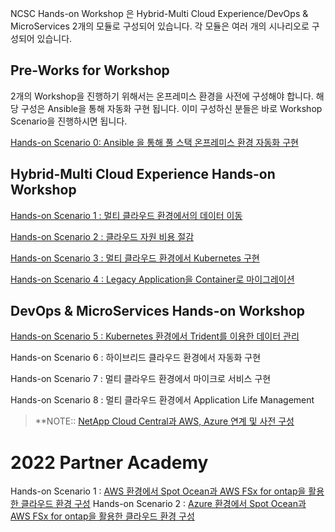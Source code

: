 NCSC Hands-on Workshop 은 Hybrid-Multi Cloud Experience/DevOps & MicroServices  2개의 모듈로 구성되어 있습니다. 
각 모듈은 여러 개의 시나리오로 구성되어 있습니다.  
## Pre-Works for Workshop
2개의  Workshop을 진행하기 위해서는 온프레미스 환경을 사전에 구성해야 합니다. 해당 구성은 Ansible을 통해 자동화 구현 됩니다. 이미 구성하신 분들은 바로 Workshop Scenario을 진행하시면 됩니다.  

[Hands-on Scenario 0: Ansible 을 통해 풀 스택 온프레미스 환경 자동화 구현](https://github.com/netappkr/NetAppCloudSolutionCenter/tree/master/Pre-Work2)

## Hybrid-Multi Cloud Experience Hands-on Workshop 

[Hands-on Scenario 1 : 멀티 클라우드 환경에서의 데이터 이동](https://github.com/netappkr/NetAppCloudSolutionCenter/tree/master/Data_Mobility_MultiCloud) 

[Hands-on Scenario 2 : 클라우드 자원 비용 절감](https://github.com/netappkr/NetAppCloudSolutionCenter/blob/master/Costsaving/RADME.md) 

[Hands-on Scenario 3 : 멀티 클라우드 환경에서 Kubernetes 구현](https://github.com/netappkr/NetAppCloudSolutionCenter/blob/master/K8s_on_MultiCloud/README.md)

[Hands-on Scenario 4 : Legacy Application을 Container로 마이그레이션](https://github.com/netappkr/NetAppCloudSolutionCenter/blob/master/containerization/README.md) 

## DevOps & MicroServices Hands-on Workshop 

[Hands-on Scenario 5 : Kubernetes 환경에서 Trident를 이용한 데이터 관리](https://github.com/netappkr/NetAppCloudSolutionCenter/blob/master/K8s_with_Trident/README.md)

Hands-on Scenario 6 : 하이브리드 클라우드 환경에서 자동화 구현

Hands-on Scenario 7 : 멀티 클라우드 환경에서 마이크로 서비스 구현

Hands-on Scenario 8 : 멀티 클라우드 환경에서 Application Life Management 


 > **NOTE:: [NetApp Cloud Central과 AWS, Azure 연계 및 사전 구성](https://github.com/netappkr/NetAppCloudSolutionCenter/tree/master/Pre-Work)
<!--stackedit_data:
eyJoaXN0b3J5IjpbNDA5OTUzMjU4LC02MjYwMDAzMDksLTExMT
Y0NzU3NjMsMTY0NTE5MTQ4MiwtMjA4NDkwNDU2NCwyOTMwNTE3
OTQsMjA4MjA1Mzg1OF19
-->
# 2022 Partner Academy
Hands-on Scenario 1 : [AWS 환경에서 Spot Ocean과 AWS FSx for ontap을 활용한 클라우드 환경 구성](./2022_Partner_Academy/AWS)
Hands-on Scenario 2 : [Azure 환경에서 Spot Ocean과 AWS FSx for ontap을 활용한 클라우드 환경 구성](./2022_Partner_Academy/Azure)